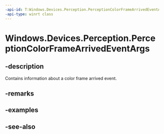 ```yaml
---
-api-id: T:Windows.Devices.Perception.PerceptionColorFrameArrivedEventArgs
-api-type: winrt class
---
```


<!-- Class syntax.
public class PerceptionColorFrameArrivedEventArgs : Windows.Devices.Perception.IPerceptionColorFrameArrivedEventArgs
-->

# Windows.Devices.Perception.PerceptionColorFrameArrivedEventArgs

## -description
Contains information about a color frame arrived event.

## -remarks

## -examples

## -see-also
